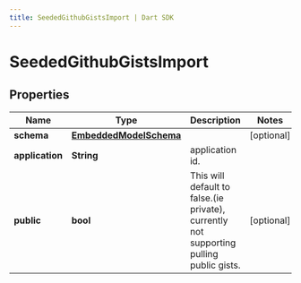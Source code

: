 ```yaml
---
title: SeededGithubGistsImport | Dart SDK
---
```


# SeededGithubGistsImport

## Properties
Name | Type | Description | Notes
------------ | ------------- | ------------- | -------------
**schema** | [**EmbeddedModelSchema**](EmbeddedModelSchema) |  | [optional] 
**application** | **String** | application id. | 
**public** | **bool** | This will default to false.(ie private), currently not supporting pulling public gists. | [optional] 


